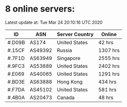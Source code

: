 # 8 online servers:

Latest update at: Tue Mar 24 20:10:16 UTC 2020

| ID | ASN | Server Country | Online |
| -- | --- | -------------- | ------ |
| #.D09B | AS174 | United States | 42 hrs |
| #.15CF | AS49392 | Russia | 1307 hrs |
| #.7F1D | AS63949 | Singapore | 2555 hrs |
| #.9FC3 | AS53889 | United States | 2402 hrs |
| #.E069 | AS40065 | United States | 1291 hrs |
| #.BD3E | AS63888 | Hong Kong | 434 hrs |
| #.F7DA | AS45102 | United States | 581 hrs |
| #.4B0A | AS20473 | Canada | 48 hrs |

